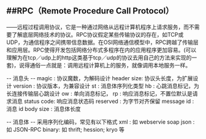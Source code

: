 ##RPC（Remote Procedure Call Protocol）
----
——远程过程调用协议，它是一种通过网络从远程计算机程序上请求服务，而不需要了解底层网络技术的协议。RPC协议假定某些传输协议的存在，如TCP或UDP，为通信程序之间携带信息数据。在OSI网络通信模型中，RPC跨越了传输层和应用层。RPC使得开发包括网络分布式多程序在内的应用程序更加容易。(可以理解为在tcp／udp上的http这类基于tcp／udp的协议去用自己的方法来实现的一套)，说得通俗一点就是：调用远程计算机上的服务，就像调用本地服务一样。


-- 消息头 --
magic      : 协议魔数，为解码设计
header size: 协议头长度，为扩展设计
version    : 协议版本，为兼容设计
st         : 消息体序列化类型
hb         : 心跳消息标记，为长连接传输层心跳设计
ow         : 单向消息标记，
rp         : 响应消息标记，不置位默认是请求消息
status code: 响应消息状态码
reserved   : 为字节对齐保留
message id : 消息 id
body size  : 消息体长度

-- 消息体 --
采用序列化编码，常见有以下格式
xml   : 如 webservie soap
json  : 如 JSON-RPC
binary: 如 thrift; hession; kryo 等
